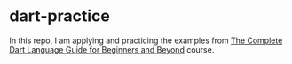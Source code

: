 # dart-practice
In this repo, I am applying and practicing the examples from [The Complete Dart Language Guide for Beginners and Beyond](https://www.udemy.com/course/complete-dart-guide/) course.
